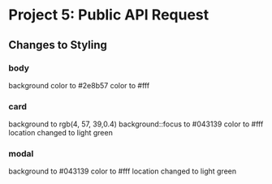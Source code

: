 # Project 5: Public API Request

## Changes to Styling

### body
background color to #2e8b57
color to #fff

### card
background to rgb(4, 57, 39,0.4)
background::focus to #043139 
color to #fff
location changed to light green

### modal
background to #043139 
color to #fff
location changed to light green

